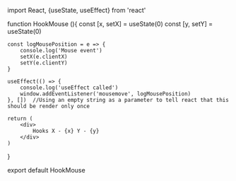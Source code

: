import React, {useState, useEffect} from 'react'

function HookMouse (){
    const [x, setX] = useState(0)
    const [y, setY] = useState(0)

    const logMousePosition = e => {
        console.log('Mouse event')
        setX(e.clientX)
        setY(e.clientY)
    }

    useEffect(() => {
        console.log('useEffect called')
        window.addEventListener('mousemove', logMousePosition)
    }, [])  //Using an empty string as a parameter to tell react that this should be render only once

    return (
        <div>
            Hooks X - {x} Y - {y}    
        </div>
    )
}

export default HookMouse